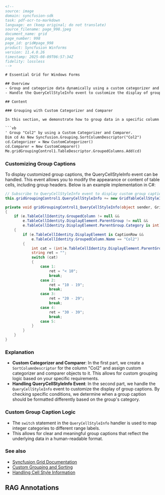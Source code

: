 ```html
<!-- 
source: image
domain: syncfusion-sdk
task: pdf-ocr-to-markdown
language: en (keep original; do not translate)
source_filename: page_998.jpeg
document_name: grid
page_number: 998
page_id: grid#page_998
product: Syncfusion Winforms
version: 11.4.0.26
timestamp: 2025-08-09T06:57:34Z
fidelity: lossless
-->

# Essential Grid for Windows Forms

## Overview
- Group and categorize data dynamically using a custom categorizer and comparer for advanced grouping options.
- Handle the QueryCellStyleInfo event to customize the display of group captions for enhanced user交互和理解.

## Content

### Grouping with Custom Categorizer and Comparer

In this section, we demonstrate how to group data in a specific column ("Col2") using a custom categorizer and comparer. The code below shows how to configure this setup in Visual Basic.NET (VB.NET).

```vb
' Group "Col2" by using a Custom Categorizer and Comparer.
Dim cd As New Syncfusion.Grouping.SortColumnDescriptor("Col2")
cd.Categorizer = New CustomCategorizer()
cd.Comparer = New CustomComparer()
Me.gridGroupingControl1.TableDescriptor.GroupedColumns.Add(cd)
```

### Customizing Group Captions

To display customized group captions, the QueryCellStyleInfo event can be handled. This event allows you to modify the appearance or content of table cells, including group headers. Below is an example implementation in C#:

```csharp
// Subscribe to QueryCellStyleInfo event to display custom group caption.
this.gridGroupingControl1.QueryCellStyleInfo += new GridTableCellStyleInfoEventHandler(gridGroupingControl1_QueryCellStyleInfo);

private void gridGroupingControl1_QueryCellStyleInfo(object sender, GridTableCellStyleInfoEventArgs e)
{
    if (e.TableCellIdentity.GroupedColumn != null &&
        e.TableCellIdentity.DisplayElement.ParentGroup != null &&
        e.TableCellIdentity.DisplayElement.ParentGroup.Category is int)
    {
        if (e.TableCellIdentity.DisplayElement is CaptionRow &&
            e.TableCellIdentity.GroupedColumn.Name == "Col2")
        {
            int cat = (int)e.TableCellIdentity.DisplayElement.ParentGroup.Category;
            string ret = "";
            switch (cat)
            {
                case 1:
                    ret = "< 10";
                    break;
                case 2:
                    ret = "10 - 19";
                    break;
                case 3:
                    ret = "20 - 29";
                    break;
                case 4:
                    ret = "30 - 39";
                    break;
                case 5:
            }
        }
    }
}
```

### Explanation

- **Custom Categorizer and Comparer**: In the first part, we create a `SortColumnDescriptor` for the column "Col2" and assign custom categorizer and comparer objects to it. This allows for custom grouping logic based on your specific requirements.
- **Handling QueryCellStyleInfo Event**: In the second part, we handle the `QueryCellStyleInfo` event to customize the display of group captions. By checking specific conditions, we determine when a group caption should be formatted differently based on the group's category.

### Custom Group Caption Logic

- The `switch` statement in the `QueryCellStyleInfo` handler is used to map integer categories to different range labels.
- This allows for clear and meaningful group captions that reflect the underlying data in a human-readable format.

### See also
- [Syncfusion Grid Documentation](https://help.syncfusion.com/windowsforms/grid)
- [Custom Grouping and Sorting](https://help.syncfusion.com/windowsforms/grid/grouping-and-sorting)
- [Handling Cell Style Information](https://help.syncfusion.com/windowsforms/grid/cell-style-information)

## RAG Annotations

<!-- tags: [Syncfusion, WinForms, Grid, Grouping, Customization, QueryCellStyleInfo, Categorizer, Comparer] keywords: [group captions, custom grouping, data categorization, column sorting, UI customization, event handling] -->
```